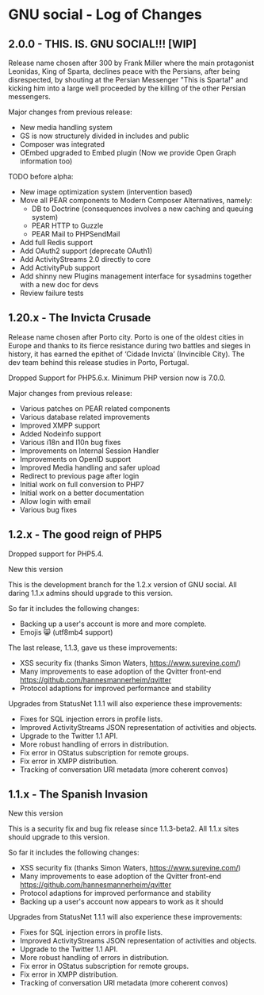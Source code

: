 # GNU social - Log of Changes

## 2.0.0 - THIS. IS. GNU SOCIAL!!! [WIP]

Release name chosen after 300 by Frank Miller where the main protagonist Leonidas, King of Sparta, declines peace with the
Persians, after being disrespected, by shouting at the Persian Messenger "This is Sparta!" and kicking him into a large well
proceeded by the killing of the other Persian messengers.

Major changes from previous release:

- New media handling system
- GS is now structurely divided in includes and public
- Composer was integrated
- OEmbed upgraded to Embed plugin (Now we provide Open Graph information too)

TODO before alpha:

- New image optimization system (intervention based)
- Move all PEAR components to Modern Composer Alternatives, namely:
  - DB to Doctrine (consequences involves a new caching and queuing system)
  - PEAR HTTP to Guzzle
  - PEAR Mail to PHPSendMail
- Add full Redis support
- Add OAuth2 support (deprecate OAuth1)
- Add ActivityStreams 2.0 directly to core
- Add ActivityPub support
- Add shinny new Plugins management interface for sysadmins together with a new doc for devs
- Review failure tests

## 1.20.x - The Invicta Crusade

Release name chosen after Porto city. Porto is one of the oldest cities in Europe and thanks to its fierce resistance
during two battles and sieges in history, it has earned the epithet of ‘Cidade Invicta’ (Invincible City). The dev team
behind this release studies in Porto, Portugal.

Dropped Support for PHP5.6.x. Minimum PHP version now is 7.0.0.

Major changes from previous release:

- Various patches on PEAR related components
- Various database related improvements
- Improved XMPP support
- Added Nodeinfo support
- Various i18n and l10n bug fixes
- Improvements on Internal Session Handler
- Improvements on OpenID support
- Improved Media handling and safer upload
- Redirect to previous page after login
- Initial work on full conversion to PHP7
- Initial work on a better documentation
- Allow login with email
- Various bug fixes

## 1.2.x - The good reign of PHP5

Dropped support for PHP5.4.

New this version

This is the development branch for the 1.2.x version of GNU social. All daring 1.1.x admins should upgrade to this version.

So far it includes the following changes:

- Backing up a user's account is more and more complete.
- Emojis 😸 (utf8mb4 support)

The last release, 1.1.3, gave us these improvements:

- XSS security fix (thanks Simon Waters, https://www.surevine.com/)
- Many improvements to ease adoption of the Qvitter front-end https://github.com/hannesmannerheim/qvitter
- Protocol adaptions for improved performance and stability

Upgrades from StatusNet 1.1.1 will also experience these improvements:

- Fixes for SQL injection errors in profile lists.
- Improved ActivityStreams JSON representation of activities and objects.
- Upgrade to the Twitter 1.1 API.
- More robust handling of errors in distribution.
- Fix error in OStatus subscription for remote groups.
- Fix error in XMPP distribution.
- Tracking of conversation URI metadata (more coherent convos)

## 1.1.x - The Spanish Invasion

New this version

This is a security fix and bug fix release since 1.1.3-beta2. All 1.1.x sites should upgrade to this version.

So far it includes the following changes:

- XSS security fix (thanks Simon Waters, https://www.surevine.com/)
- Many improvements to ease adoption of the Qvitter front-end https://github.com/hannesmannerheim/qvitter
- Protocol adaptions for improved performance and stability
- Backing up a user's account now appears to work as it should

Upgrades from StatusNet 1.1.1 will also experience these improvements:

- Fixes for SQL injection errors in profile lists.
- Improved ActivityStreams JSON representation of activities and objects.
- Upgrade to the Twitter 1.1 API.
- More robust handling of errors in distribution.
- Fix error in OStatus subscription for remote groups.
- Fix error in XMPP distribution.
- Tracking of conversation URI metadata (more coherent convos)

